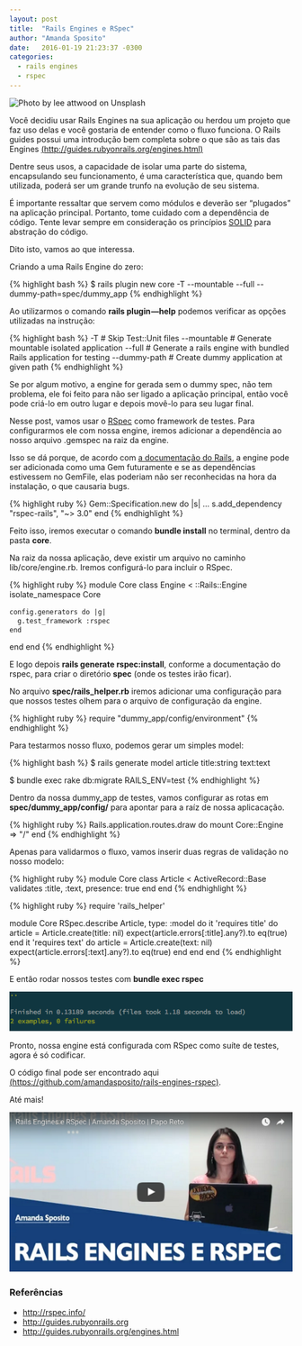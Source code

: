 ```yaml
---
layout: post
title:  "Rails Engines e RSpec"
author: "Amanda Sposito"
date:   2016-01-19 21:23:37 -0300
categories:
  - rails engines
  - rspec
---
```


![Photo by lee attwood on Unsplash](/assets/images/rails-engines-rspec-cover.jpg)

Você decidiu usar Rails Engines na sua aplicação ou herdou um projeto que faz uso delas e você gostaria de entender como o fluxo funciona. O Rails guides possui uma introdução bem completa sobre o que são as tais das Engines [(http://guides.rubyonrails.org/engines.html)](http://guides.rubyonrails.org/engines.html)

Dentre seus usos, a capacidade de isolar uma parte do sistema, encapsulando seu funcionamento, é uma característica que, quando bem utilizada, poderá ser um grande trunfo na evolução de seu sistema.

É importante ressaltar que servem como módulos e deverão ser “plugados” na aplicação principal. Portanto, tome cuidado com a dependência de código. Tente levar sempre em consideração os princípios [SOLID](https://en.wikipedia.org/wiki/SOLID_%28object-oriented_design%29) para abstração do código.

Dito isto, vamos ao que interessa.

Criando a uma Rails Engine do zero:

{% highlight bash %}
$ rails plugin new core -T --mountable --full --dummy-path=spec/dummy_app
{% endhighlight %}

Ao utilizarmos o comando **rails plugin —help** podemos verificar as opções utilizadas na instrução:

{% highlight bash %}
-T                 # Skip Test::Unit files
--mountable        # Generate mountable isolated application
--full             # Generate a rails engine with bundled Rails
                     application for testing
--dummy-path       # Create dummy application at given path
{% endhighlight %}

Se por algum motivo, a engine for gerada sem o dummy spec, não tem problema, ele foi feito para não ser ligado a aplicação principal, então você pode criá-lo em outro lugar e depois movê-lo para seu lugar final.

Nesse post, vamos usar o [RSpec](http://rspec.info/) como framework de testes. Para configurarmos ele com nossa engine, iremos adicionar a dependência ao nosso arquivo .gemspec na raiz da engine.

Isso se dá porque, de acordo com [a documentação do Rails](http://guides.rubyonrails.org/engines.html#other-gem-dependencies), a engine pode ser adicionada como uma Gem futuramente e se as dependências estivessem no GemFile, elas poderiam não ser reconhecidas na hora da instalação, o que causaria bugs.

{% highlight ruby %}
Gem::Specification.new do |s|
  ...
  s.add_dependency "rspec-rails", "~> 3.0"
end
{% endhighlight %}

Feito isso, iremos executar o comando **bundle install** no terminal, dentro da pasta **core**.

Na raiz da nossa aplicação, deve existir um arquivo no caminho lib/core/engine.rb. Iremos configurá-lo para incluir o RSpec.

{% highlight ruby %}
module Core
  class Engine < ::Rails::Engine
    isolate_namespace Core

    config.generators do |g|
      g.test_framework :rspec
    end
  end
end
{% endhighlight %}

E logo depois **rails generate rspec:install**, conforme a documentação do rspec, para criar o diretório **spec** (onde os testes irão ficar).

No arquivo **spec/rails_helper.rb** iremos adicionar uma configuração para que nossos testes olhem para o arquivo de configuração da engine.

{% highlight ruby %}
require "dummy_app/config/environment"
{% endhighlight %}

Para testarmos nosso fluxo, podemos gerar um simples model:

{% highlight bash %}
$ rails generate model article title:string text:text

$ bundle exec rake db:migrate RAILS_ENV=test
{% endhighlight %}

Dentro da nossa dummy\_app de testes, vamos configurar as rotas em **spec/dummy_app/config/** para apontar para a raíz de nossa aplicacação.

{% highlight ruby %}
Rails.application.routes.draw do
  mount Core::Engine => "/"
end
{% endhighlight %}

Apenas para validarmos o fluxo, vamos inserir duas regras de validação no nosso modelo:

{% highlight ruby %}
module Core
  class Article < ActiveRecord::Base
    validates :title, :text, presence: true
  end
end
{% endhighlight %}

{% highlight ruby %}
require 'rails_helper'

module Core
  RSpec.describe Article, type: :model do
    it 'requires title' do
      article = Article.create(title: nil)
      expect(article.errors[:title].any?).to eq(true)
    end
    it 'requires text' do
      article = Article.create(text: nil)
      expect(article.errors[:text].any?).to eq(true)
    end
  end
end
{% endhighlight %}

E então rodar nossos testes com **bundle exec rspec**

![Nosso resultado final deverá ser assim](/assets/images/rspec-engine-tests.png)

Pronto, nossa engine está configurada com RSpec como suíte de testes, agora é só codificar.

O código final pode ser encontrado aqui [(https://github.com/amandasposito/rails-engines-rspec)](https://github.com/amandasposito/rails-engines-rspec).

Até mais!

[![Papo reto - rails engines](/assets/images/placeholder-engines.png)](https://www.youtube.com/watch?v=Jk1D759_epo)

### Referências

* http://rspec.info/
* http://guides.rubyonrails.org
* http://guides.rubyonrails.org/engines.html

